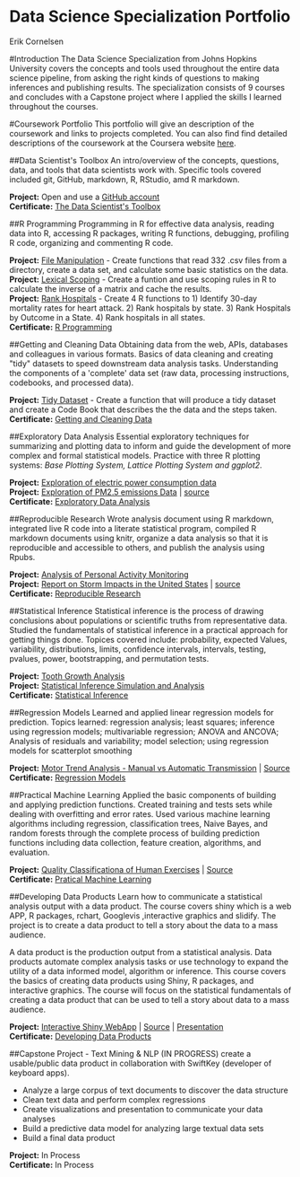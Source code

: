# Data Science Specialization Portfolio
Erik Cornelsen  
<base target="_top"/>


#Introduction
The Data Science Specialization from Johns Hopkins University covers the concepts and tools used throughout the entire data science pipeline, from asking the right kinds of questions to making inferences and publishing results. The specialization consists of 9 courses and concludes with a Capstone project where I applied the skills I learned throughout the courses.


#Coursework Portfolio
This portfolio will give an description of the coursework and links to projects completed. You can also find find detailed descriptions of the coursework at the Coursera website [here](https://www.coursera.org/specialization/jhudatascience/).  


##Data Scientist's Toolbox
An intro/overview of the concepts, questions, data, and tools that data scientists work with. Specific tools covered included git, GitHub, markdown, R, RStudio, amd R markdown. 

**Project:** Open and use a [GitHub account](https://github.com/GitKlip)  
**Certificate:** [The Data Scientist's Toolbox](https://www.coursera.org/account/accomplishments/certificate/6VWPX89KX7)


##R Programming
Programming in R for effective data analysis, reading data into R, accessing R packages, writing R functions, debugging, profiling R code, organizing and commenting R code. 

**Project:** [File Manipulation](./02-RProgramming/rprog-p1-airpollution) - Create functions that read 332 .csv files from a directory, create a data set, and calculate some basic statistics on the data.    
**Project:** [Lexical Scoping](./02-RProgramming/rprog-p2-cachematrix/) - Create a funtion and use scoping rules in R to calculate the inverse of a matrix and cache the results.    
**Project:** [Rank Hospitals](./02-RProgramming/rprog-p3-hospital/) - Create 4 R functions to 1) Identify 30-day mortality rates for heart attack. 2) Rank hospitals by state. 3) Rank Hospitals by Outcome in a State. 4) Rank hospitals in all states.  
**Certificate:** [R Programming](https://www.coursera.org/account/accomplishments/certificate/V5CF574NG9)  


##Getting and Cleaning Data
Obtaining data from the web, APIs, databases and colleagues in various formats. Basics of data cleaning and creating "tidy" datasets to speed downstream data analysis tasks. Understanding the components of a 'complete' data set (raw data, processing instructions, codebooks, and processed data). 

**Project:** [Tidy Dataset](./03-GetAndCleanData/project/README.md) - Create a function that will produce a tidy dataset and create a Code Book that describes the the data and the steps taken.  
**Certificate:** [Getting and Cleaning Data](https://www.coursera.org/account/accomplishments/certificate/HF6AC5QBH3)  



##Exploratory Data Analysis
Essential exploratory techniques for summarizing and plotting data to inform and guide the development of more complex and formal statistical models. Practice with three R plotting systems: *Base Plotting System, Lattice Plotting System and ggplot2*.

**Project:** [Exploration of electric power consumption data](./04-ExploratoryDataAnalysis/ExData_Project1/README.md)  
**Project:** [Exploration of PM2.5 emissions Data](http://rpubs.com/ercorne/ExData_Project2) |  [source](./04-ExploratoryDataAnalysis/EXData_Project2/ExData-project2.Rmd)  
**Certificate:** [Exploratory Data Analysis](https://www.coursera.org/account/accomplishments/certificate/ZKD5QDTFRG)  


##Reproducible Research
Wrote analysis document using R markdown, integrated live R code into a literate statistical program, compiled R markdown documents using knitr, organize a data analysis so that it is reproducible and accessible to others, and publish the analysis using Rpubs.

**Project:** [Analysis of Personal Activity Monitoring](./05-ReproduceableResearch/RepData_Project1/PA1_template.Rmd)  
**Project:** [Report on Storm Impacts in the United States](http://rpubs.com/ercorne/severeweather) | [source](./05-ReproduceableResearch/RepData_Project2/PA2_template.Rmd)  
**Certificate:** [Reproducible Research](https://www.coursera.org/account/accomplishments/certificate/RPAZZM9DV2)  


##Statistical Inference
Statistical inference is the process of drawing conclusions about populations or scientific truths from representative data. Studied the fundamentals of statistical inference in a practical approach for getting things done. Topices covered include: probability, expected Values, variability, distributions, limits, confidence intervals, intervals, testing, pvalues, power, bootstrapping, and permutation tests.

**Project:** [Tooth Growth Analysis](./06-StatisticalInference/projects/Project_Analysis_ToothGrowth.pdf)  
**Project:** [Statistical Inference Simulation and Analysis](./06-StatisticalInference/projects/Project_Simulation_ExpAndCLT.pdf)  
**Certificate:** [Statistical Inference](https://www.coursera.org/account/accomplishments/certificate/JWBZ5SDP7U6Q)  


##Regression Models
Learned and applied linear regression models for prediction.  Topics learned: regression analysis; least squares; inference using regression models; multivariable regression; ANOVA and ANCOVA; Analysis of residuals and variability; model selection; using regression models for scatterplot smoothing

**Project:** [Motor Trend Analysis - Manual vs Automatic Transmission](./07-RegressionModels/projects/7-RegressionModels-Project.pdf) | [Source](./07-RegressionModels/projects/7-RegressionModels-Project.Rmd)  
**Certificate:** [Regression Models](https://www.coursera.org/account/accomplishments/certificate/MY6KRNLRVFNB)  


##Practical Machine Learning
Applied the basic components of building and applying prediction functions. Created training and tests sets while dealing with overfitting and error rates. Used various machine learning algorithms including regression, classification trees, Naive Bayes, and random forests through the complete process of building prediction functions including data collection, feature creation, algorithms, and evaluation.

**Project:** [Quality Classificationa of Human Exercises](./08-MachineLearning/projects/ML_Project.pdf) | [Source](./08-MachineLearning/projects/ML_Project.Rmd)  
**Certificate:** [Pratical Machine Learning](https://www.coursera.org/account/accomplishments/certificate/9DKPUF8BF4EU)  


##Developing Data Products
Learn how to communicate a statistical analysis output with a data product. The course covers shiny which is a web APP, R packages, rchart, Googlevis ,interactive graphics and slidify. The project is to create a data product to tell a story about the data to a mass audience.

A data product is the production output from a statistical analysis. Data products automate complex analysis tasks or use technology to expand the utility of a data informed model, algorithm or inference. This course covers the basics of creating data products using Shiny, R packages, and interactive graphics. The course will focus on the statistical fundamentals of creating a data product that can be used to tell a story about data to a mass audience.

**Project:** [Interactive Shiny WebApp](https://cornelsen.shinyapps.io/shinyCurrentHomePrice/) | [Source](./09-DataProducts/projects/shinyCurrentHomePrice/app.R) | [Presentation](http://rpubs.com/ercorne/shinyHomeHPI)  
**Certificate:** [Developing Data Products](https://www.coursera.org/account/accomplishments/certificate/A3K54UZCR6JE)  


##Capstone Project - Text Mining & NLP  (IN PROGRESS)
create a usable/public data product in collaboration with SwiftKey (developer of keyboard apps). 
* Analyze a large corpus of text documents to discover the data structure
* Clean text data and perform complex regressions
* Create visualizations and presentation to communicate your data analyses
* Build a predictive data model for analyzing large textual data sets
* Build a final data product 

**Project:** In Process  
**Certificate:** In Process  
